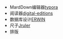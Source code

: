 * MardDown编辑器[typora](https://www.typora.io/#windows)  
* 阅读器[digital-editions](https://www.adobe.com/cn/solutions/ebook/digital-editions/download.html)  
* 数据库设计[ERWIN](https://sourceforge.net/projects/erwin/)  
* 尺子[Jruler](http://www.spadixbd.com/freetools/)  
* 排版[](http://md.aclickall.com/)  
